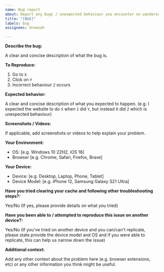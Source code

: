 ```yaml
---
name: Bug report
about: Report any bugs / unexpected behaviour you encounter on wanderer.moe
title: "[BUG]"
labels: bug
assignees: dromzeh

---
```


**Describe the bug:**

A clear and concise description of what the bug is.

**To Reproduce:**

1. Go to `X`
2. Click on `Y`
3. Incorrect behaviour `Z` occurs

**Expected behavior:**

A clear and concise description of what you expected to happen. (e.g. I expected the website to do `X` when `I` did `Y`, but instead it did `Z` which is unexpected behaviour)

**Screenshots / Videos:**

If applicable, add screenshots or videos to help explain your problem.

**Your Environment:**

- OS: [e.g. Windows 10 22H2, iOS 16]
- Browser [e.g. Chrome, Safari, Firefox, Brave]

**Your Device:**

- Device: [e.g. Desktop, Laptop, Phone, Tablet]
- Device Model: [e.g. iPhone 12, Samsung Galaxy S21 Ultra]

**Have you tried clearing your cache and following other troubleshooting steps?:**

Yes/No (If yes, please provide details on what you tried)

**Have you been able to / attempted to reproduce this issue on another device?:**

Yes/No (If you've tried on another device and you can/can't replicate, please state provide the device model and OS and if you were able to replicate, this can help us narrow down the issue)

**Additional context:**

Add any other context about the problem here (e.g. browser extensions, etc) or any other information you think might be useful.

